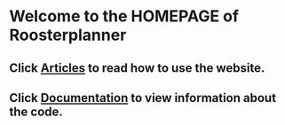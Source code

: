 # Welcome to the HOMEPAGE of Roosterplanner
## Click [Articles](/articles/intro.html) to read how to use the website.

## Click [Documentation](/api/index.html) to view information about the code.
